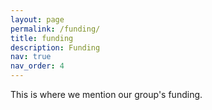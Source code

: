 ```yaml
---
layout: page
permalink: /funding/
title: funding
description: Funding
nav: true
nav_order: 4
---
```


This is where we mention our group's funding.
